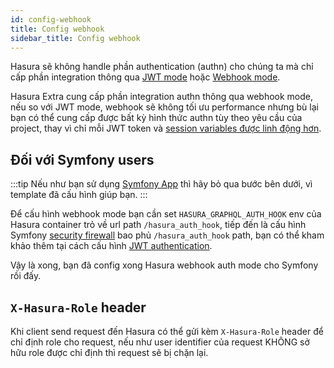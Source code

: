 ```yaml
---
id: config-webhook
title: Config webhook
sidebar_title: Config webhook
---
```


Hasura sẽ không handle phần authentication (authn) cho chúng ta mà chỉ cấp phần integration thông qua [JWT mode](https://hasura.io/docs/latest/graphql/core/auth/authentication/jwt.html) 
hoặc [Webhook mode](https://hasura.io/docs/latest/graphql/core/auth/authentication/webhook.html).

Hasura Extra cung cấp phần integration authn thông qua webhook mode, nếu so với JWT mode, webhook sẽ không tối ưu performance nhưng bù lại bạn có thể 
cung cấp được bất kỳ hình thức authn tùy theo yêu cầu của project, thay vì chỉ mỗi JWT token và [session variables được linh động hơn](./02-session-variable-enhancer.md).

## Đối với Symfony users

:::tip
Nếu như bạn sử dụng [Symfony App](../02-installation/03-symfony-app.md) thì hãy bỏ qua bước bên dưới, vì template đã cấu hình giúp bạn.
:::

Để cấu hình webhook mode bạn cần set `HASURA_GRAPHQL_AUTH_HOOK` env của Hasura container trỏ về url path `/hasura_auth_hook`,
tiếp đến là cấu hình Symfony [security firewall](https://symfony.com/doc/current/security.html#the-firewall) bao phủ `/hasura_auth_hook` path,
bạn có thể kham khảo thêm tại cách cấu hình [JWT authentication](./05-symfony-jwt-authentication.md).

Vậy là xong, bạn đã config xong Hasura webhook auth mode cho Symfony rồi đấy. 

## `X-Hasura-Role` header

Khi client send request đến Hasura có thể gửi kèm `X-Hasura-Role` header để chỉ định role cho request, nếu như user identifier
của request KHÔNG sở hữu role được chỉ định thì request sẽ bị chặn lại.